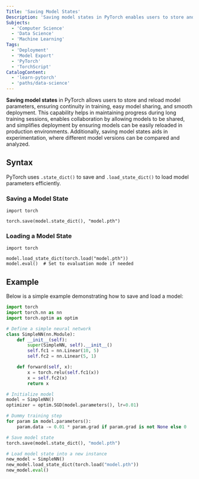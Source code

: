 ```yaml
---
Title: 'Saving Model States'
Description: 'Saving model states in PyTorch enables users to store and reload model parameters, ensuring training continuity, easy sharing, and smooth deployment.'
Subjects:
  - 'Computer Science'
  - 'Data Science'
  - 'Machine Learning'
Tags:
  - 'Deployment'
  - 'Model Export'
  - 'PyTorch'
  - 'TorchScript'
CatalogContent:
  - 'learn-pytorch'
  - 'paths/data-science'
---
```


**Saving model states** in PyTorch allows users to store and reload model parameters, ensuring continuity in training, easy model sharing, and smooth deployment. This capability helps in maintaining progress during long training sessions, enables collaboration by allowing models to be shared, and simplifies deployment by ensuring models can be easily reloaded in production environments. Additionally, saving model states aids in experimentation, where different model versions can be compared and analyzed.

## Syntax

PyTorch uses `.state_dict()` to save and `.load_state_dict()` to load model parameters efficiently.

### Saving a Model State

```pseudo
import torch

torch.save(model.state_dict(), "model.pth")
```

### Loading a Model State

```pseudo
import torch

model.load_state_dict(torch.load("model.pth"))
model.eval()  # Set to evaluation mode if needed
```

## Example

Below is a simple example demonstrating how to save and load a model:

```py
import torch
import torch.nn as nn
import torch.optim as optim

# Define a simple neural network
class SimpleNN(nn.Module):
    def __init__(self):
        super(SimpleNN, self).__init__()
        self.fc1 = nn.Linear(10, 5)
        self.fc2 = nn.Linear(5, 1)

    def forward(self, x):
        x = torch.relu(self.fc1(x))
        x = self.fc2(x)
        return x

# Initialize model
model = SimpleNN()
optimizer = optim.SGD(model.parameters(), lr=0.01)

# Dummy training step
for param in model.parameters():
    param.data -= 0.01 * param.grad if param.grad is not None else 0

# Save model state
torch.save(model.state_dict(), "model.pth")

# Load model state into a new instance
new_model = SimpleNN()
new_model.load_state_dict(torch.load("model.pth"))
new_model.eval()
```
